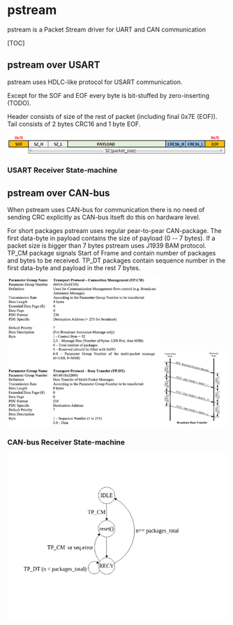 # pstream
pstream is a Packet Stream driver for UART and CAN communication

[TOC]

## pstream over USART

pstream uses HDLC-like protocol for USART communication. 

Except for the SOF and EOF every byte is bit-stuffed by zero-inserting (TODO).

Header consists of size of the rest of packet (including final 0x7E (EOF)).
Tail consists of 2 bytes CRC16 and 1 byte EOF.

![packet format](pstream_usart_format.png?raw=true "PStream over USART packet format")

### USART Receiver State-machine

## pstream over CAN-bus

When pstream uses CAN-bus for communication there is no need of sending CRC explicitly as CAN-bus itseft do this on hardware level.

For short packages pstream uses regular pear-to-pear CAN-package. The first data-byte in payload contains the size of payload (0 -- 7 bytes).
If a packet size is bigger than 7 bytes pstream uses J1939 BAM protocol.
TP_CM package signals Start of Frame and contain number of packages and bytes to be received.
TP_DT packages contain sequence number in the first data-byte and payload in the rest 7 bytes.

<img src="BAM0.jpg" width=350>
<img src="BAM1.jpg" width=350><img src="sae-j1939-21-transport-protocol-broadcast-data-transfer.jpg" width=150>

### CAN-bus Receiver State-machine
![state machine](index.png?raw=true "CAN-bus Receiver State-machine")
